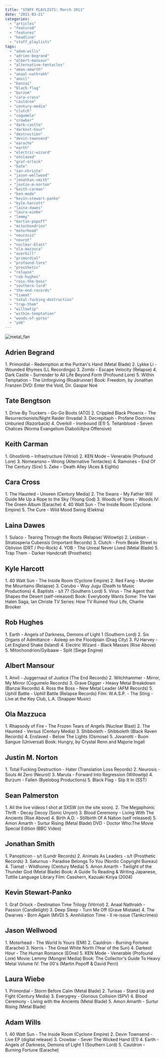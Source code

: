 ```yaml
---
title: "STAFF PLAYLISTS: March 2011"
date: "2011-03-21"
categories: 
  - "articles"
  - "featured"
  - "features"
  - "headline"
  - "staff_playlists"
tags: 
  - "adam-wills"
  - "adrien-begrand"
  - "albert-mansour"
  - "alternative-tentacles"
  - "amon-amarth"
  - "anaal-nathrakh"
  - "anvil"
  - "banzai"
  - "black-flag"
  - "burzum"
  - "cara-cross"
  - "cauldron"
  - "century-media"
  - "clutch"
  - "cogumelo"
  - "crowbar"
  - "dark-castle"
  - "darkest-hour"
  - "destruction"
  - "devin-townsend"
  - "earache"
  - "earth"
  - "electric-wizard"
  - "enslaved"
  - "graf-orlock"
  - "hate"
  - "ian-christe"
  - "jason-wellwood"
  - "jonathan-smith"
  - "justin-m-norton"
  - "keith-carman"
  - "ken-mode"
  - "kevin-stewart-panko"
  - "kyle-harcott"
  - "laina-dawes"
  - "laura-wiebe"
  - "lemmy"
  - "martin-popoff"
  - "mitochondrion"
  - "motorhead"
  - "neurosis"
  - "neurot"
  - "nuclear-blast"
  - "ola-mazzuca"
  - "overkill"
  - "primordial"
  - "profound-lore"
  - "prosthetic"
  - "relapse"
  - "rob-hughes"
  - "ross-the-boss"
  - "southern-lord"
  - "the-end-records"
  - "tiamat"
  - "total-fucking-destruction"
  - "trap-them"
  - "willowtip"
  - "within-temptation"
  - "woods-of-ypres"
  - "yob"
---
```


![](http://www.hellbound.ca/wp-content/uploads/2009/09/metal_fan.jpg "metal_fan")

## Adrien Begrand

1\. Primordial - Redemption at the Puritan's Hand (Metal Blade) 2. Lykke Li - Wounded Rhymes (LL Recordings) 3. Zombi - Escape Velocity (Relapse) 4. Dark Castle - Surrender to All Life Beyond Form (Profound Lore) 5. Within Temptation - The Unforgiving (Roadrunner) Book: Freedom, by Jonathan Franzen DVD: Enter the Void, Dir. Gaspar Noé

## Tate Bengtson

1\. Drive-By Truckers - Go-Go Boots (ATO) 2. Crippled Black Phoenix - The Resurrectionists/Night Raider (Invada) 3. Decrepitaph - Profane Doctrines Unburied (Razorback) 4. Overkill - Ironbound (E1) 5. Teitanblood - Seven Chalices (Norma Evangelium Diaboli/Ajna Offensive)

## Keith Carman

1\. Ghostlimb – Infrastructure (Vitriol) 2. KEN Mode – Venerable (Profound Lore) 3. Nomeansno – Wrong (Alternative Tentacles) 4. Ramones – End Of The Century (Sire) 5. Zeke – Death Alley (Aces & Eights)

## Cara Cross

1\. The Haunted - Unseen (Century Media) 2. The Swans - My Father Will Guide Me Up a Rope to the Sky (Young God) 3. Woods of Ypres - Woods IV: The Green Album (Earache) 4. 40 Watt Sun - The Inside Room (Cyclone Empire) 5. The Cure - Wild Mood Swing (Elektra)

## Laina Dawes

1\. Sulaco - Tearing Through the Roots (Relapse/ Willowtip) 2. Lesbian - Stratosperia Cubensis (Important Records) 3. Clutch - From Beale Street to Oblivion (DRT / Pro-Rock) 4. YOB - The Unreal Never Lived (Metal Blade) 5. Trap Them - Darker Handcraft (Prosthetic)

## Kyle Harcott

1\. 40 Watt Sun - The Inside Room (Cyclone Empire) 2. Red Fang - Murder the Mountains (Relapse) 3. Corubo - Wuy Jugu (Death to Music Productions) 4. Baptists - s/t 7? (Southern Lord) 5. Virus - The Agent that Shapes the Desert (self-released) Book: Everybody Wants Some: The Van Halen Saga, Ian Christe TV Series: How TV Ruined Your Life, Charlie Brooker

## Rob Hughes

1\. Earth - Angels of Darkness, Demons of Light 1 (Southern Lord) 2. Six Organs of Admittance - Asleep on the Floodplain (Drag City) 3. PJ Harvey - Let England Shake (Island) 4. Electric Wizard - Black Masses (Rise Above) 5. Mitochondrion/Gyibaaw - Split (Siege Engine)

## Albert Mansour

1\. Anvil - Juggernaut of Justice (The End Records) 2. Witchhammer - Mirror, My Mirror (Cogumelo Records) 3. Grave Digger - Heavy Metal Breakdown (Banzai Records) 4. Ross the Boss - New Metal Leader (AFM Records) 5. Uphill Battle - Uphill Battle (Relapse Records) Film: W.A.S.P. - The Sting - Live at the Key Club, L.A. (Snapper Music)

## Ola Mazzuca

1\. Rhapsody of Fire - The Frozen Tears of Angels (Nuclear Blast) 2. The Haunted - Versus (Century Media) 3. Shibboleth - Shibboleth (Black Raven Records) 4. Enslaved - Below The Lights (Osmose) 5. Jovanotti - Buon Sangue (Universal) Book: Hungry, by Crystal Renn and Majorie Ingall

## Justin M. Norton

1\. Total Fucking Destruction - Hater (Translation Loss Records) 2. Neurosis - Souls At Zero (Neurot) 3. Maruta - Forward Into Regression (Willowtip) 4. Burzum - Fallen (Byelobog Productions) 5. Black Flag - Slip It In (SST)

## Sean Palmerston

1\. All the live videos I shot at SXSW (on the site soon). 2. The Megaphonic Thrift - Decay Decoy (Sonic Unyon) 3. Blood Ceremony - Living With The Ancients (Rise Above) 4. Birth A.D. - Stillbirth Of A Nation (self released) 5. Amon Amarth - Surtur Rising (Metal Blade) DVD - Doctor Who:The Movie Special Edition (BBC Video)

## Jonathan Smith

1\. Panopticon - s/t (Lundr Records) 2. Animals As Leaders - s/t (Prosthetic Records) 3. Saturnus - Paradise Belongs To You (Nordic Copyright Bureau) 4. Tiamat - Wildhoney (Century Media) 5. Amon Amarth - Twilight of the Thunder God (Metal Blade) Book: A Guide To Reading & Writing Japanese, Tuttlle Language Library Film: Casshern, Kazuaki Kiriya (2004)

## Kevin Stewart-Panko

1\. Graf Orlock - Destination Time Trilogy (Vitrriol) 2. Anaal Nathrakh - Passion (Candlelight) 3. Deep Sleep - Turn Me Off (Grave Mistake) 4. The Dwarves - Born Again (MVD) 5. Annhiliation Time - II re-issue (Tankcrimes)

## Jason Wellwood

1\. Motorhead - The World Is Yours (EMI) 2. Cauldron - Burning Fortune (Earache) 3. Norris - The Great White North (Year of the Sun) 4. Darkest Hour - The Human Romance (EOne) 5. KEN Mode - Venerable (Profound Lore) Movie: Lemmy (Mongrel Media) Book: The Collector's Guide To Heavy Metal Volume IV: The 00's (Martin Popoff & David Perri)

## Laura Wiebe

1\. Primordial - Storm Before Calm (Metal Blade) 2. Turisas - Stand Up and Fight (Century Media) 3. Everygrey - Glorious Collision (SPV) 4. Blood Ceremony - Living with the Ancients (Metal Blade) 5. Amon Amarth - Surtur Rising (Metal Blade)

## Adam Wills

1\. 40 Watt Sun - The Inside Room (Cyclone Empire) 2. Devin Townsend - Live EP (digital release) 3. Crowbar - Sever The Wicked Hand (E1) 4. Earth - Angels of Darkness, Demons of Light 1 (Southern Lord) 5. Cauldron - Burning Fortune (Earache)
